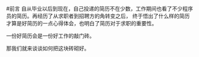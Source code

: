 #前言
自从毕业以后到现在，自己投递的简历不在少数，工作期间也看了不少程序员的简历。再经历了从求职者到招聘方的角转变之后， 终于悟出了什么样的简历才算是好简历的一点心得体会，也明白了简历对于求职的重要性。

一份好简历会是一份好工作的敲门砖。

那我们就来谈谈如何把这块砖砌好。
